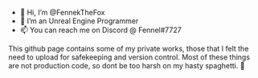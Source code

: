 - 👋 Hi, I’m @FennekTheFox
- 👀 I’m an Unreal Engine Programmer
- 📫 You can reach me on Discord @ Fennel#7727

This github page contains some of my private works, those that I felt the need to upload for safekeeping and version control. 
Most of these things are not production code, so dont be too harsh on my hasty spaghetti. 🙏
